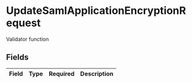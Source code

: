 # UpdateSamlApplicationEncryptionRequest

Validator function


## Fields

| Field       | Type        | Required    | Description |
| ----------- | ----------- | ----------- | ----------- |
